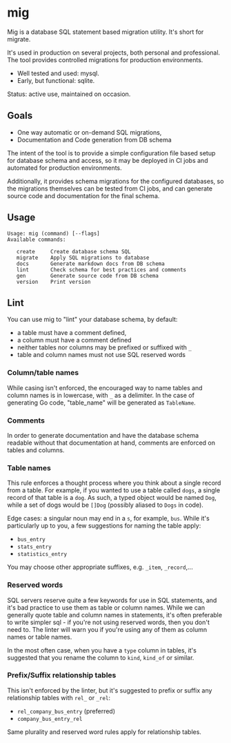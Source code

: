 # mig

Mig is a database SQL statement based migration utility. It's short for migrate.

It's used in production on several projects, both personal and
professional. The tool provides controlled migrations for production
environments.

- Well tested and used: mysql.
- Early, but functional: sqlite.

Status: active use, maintained on occasion.

## Goals

- One way automatic or on-demand SQL migrations,
- Documentation and Code generation from DB schema

The intent of the tool is to provide a simple configuration file based
setup for database schema and access, so it may be deployed in CI jobs
and automated for production environments.

Additionally, it provides schema migrations for the configured databases,
so the migrations themselves can be tested from CI jobs, and can generate
source code and documentation for the final schema.

## Usage

~~~text
Usage: mig (command) [--flags]
Available commands:

   create     Create database schema SQL
   migrate    Apply SQL migrations to database
   docs       Generate markdown docs from DB schema
   lint       Check schema for best practices and comments
   gen        Generate source code from DB schema
   version    Print version
~~~

## Lint

You can use mig to "lint" your database schema, by default:

- a table must have a comment defined,
- a column must have a comment defined
- neither tables nor columns may be prefixed or suffixed with `_`
- table and column names must not use SQL reserved words

### Column/table names

While casing isn't enforced, the encouraged way to name tables and column
names is in lowercase, with `_` as a delimiter. In the case of generating
Go code, "table_name" will be generated as `TableName`.

### Comments

In order to generate documentation and have the database schema readable
without that documentation at hand, comments are enforced on tables and
columns.

### Table names

This rule enforces a thought process where you think about a single
record from a table. For example, if you wanted to use a table called
`dogs`, a single record of that table is a `dog`. As such, a typed object
would be named `Dog`, while a set of dogs would be `[]Dog` (possibly
aliased to `Dogs` in code).

Edge cases: a singular noun may end in a `s`, for example, `bus`. While
it's particularly up to you, a few suggestions for naming the table
apply:

- `bus_entry`
- `stats_entry`
- `statistics_entry`

You may choose other appropriate suffixes, e.g. `_item`, `_record`,...

### Reserved words

SQL servers reserve quite a few keywords for use in SQL statements, and
it's bad practice to use them as table or column names. While we can
generally quote table and column names in statements, it's often
preferable to write simpler sql - if you're not using reserved words,
then you don't need to. The linter will warn you if you're using any of
them as column names or table names.

In the most often case, when you have a `type` column in tables, it's
suggested that you rename the column to `kind`, `kind_of` or similar.

### Prefix/Suffix relationship tables

This isn't enforced by the linter, but it's suggested to prefix or suffix
any relationship tables with `rel_` or `_rel`:

- `rel_company_bus_entry` (preferred)
- `company_bus_entry_rel`

Same plurality and reserved word rules apply for relationship tables.
